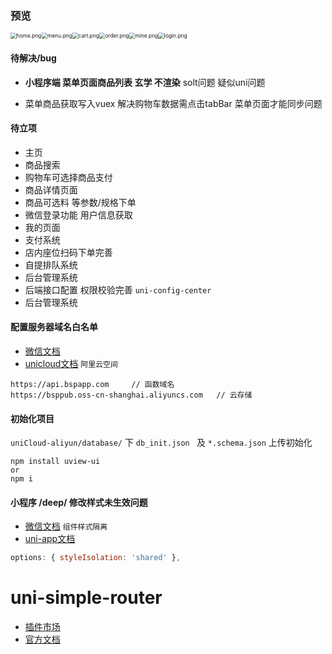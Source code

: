 ### 预览

<img src="https://github.com/wsz987/uniapp_order_online/blob/main/static/preview/home.png?raw=true" alt="home.png" style="zoom:60%;" /><img src="https://github.com/wsz987/uniapp_order_online/blob/main/static/preview/menu.png?raw=true" alt="menu.png" style="zoom:60%;" /><img src="https://github.com/wsz987/uniapp_order_online/blob/main/static/preview/cart.png?raw=true" alt="cart.png" style="zoom:60%;" /><img src="https://github.com/wsz987/uniapp_order_online/blob/main/static/preview/order.png?raw=true" alt="order.png" style="zoom:60%;" /><img src="https://github.com/wsz987/uniapp_order_online/blob/main/static/preview/mine.png?raw=true" alt="mine.png" style="zoom:60%;" /><img src="https://github.com/wsz987/uniapp_order_online/blob/main/static/preview/login.png?raw=true" alt="login.png" style="zoom:60%;" />

#### 待解决/bug

- **小程序端 菜单页面商品列表 玄学 不渲染**    solt问题 疑似uni问题

- 菜单商品获取写入vuex  解决购物车数据需点击tabBar 菜单页面才能同步问题

  

#### 待立项	

- 主页
- 商品搜索
- 购物车可选择商品支付
- 商品详情页面
- 商品可选料 等参数/规格下单
- 微信登录功能 用户信息获取
- 我的页面
- 支付系统
- 店内座位扫码下单完善
- 自提排队系统
- 后台管理系统
- 后端接口配置 权限校验完善  `uni-config-center`
- 后台管理系统



#### 配置服务器域名白名单

- [微信文档](https://developers.weixin.qq.com/miniprogram/dev/framework/ability/network.html)
- [unicloud文档](https://uniapp.dcloud.io/uniCloud/quickstart?id=useinmp) `阿里云空间 `

```
https://api.bspapp.com     // 函数域名
https://bsppub.oss-cn-shanghai.aliyuncs.com   // 云存储
```



#### 初始化项目

`uniCloud-aliyun/database/`  下 `db_init.json `  及  `*.schema.json`  上传初始化



```
npm install uview-ui 
or
npm i
```



#### 小程序 /deep/ 修改样式未生效问题

- [微信文档](https://developers.weixin.qq.com/miniprogram/dev/framework/custom-component/wxml-wxss.html)  `组件样式隔离`
- [uni-app文档](https://uniapp.dcloud.io/vue-api?id=%e5%85%b6%e4%bb%96%e9%85%8d%e7%bd%ae)

```js
options: { styleIsolation: 'shared' },
```



# uni-simple-router

- [插件市场](https://ext.dcloud.net.cn/plugin?id=578)
- [官方文档](https://hhyang.cn/v2/start/quickstart.html)

